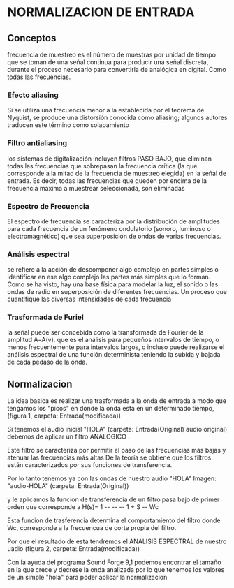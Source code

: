 # NORMALIZACION DE ENTRADA
## Conceptos
frecuencia de muestreo es el número de muestras por unidad de tiempo que se toman de una señal continua para producir una señal discreta, durante el proceso necesario para convertirla de analógica en digital. Como todas las frecuencias.

### Efecto aliasing
Si se utiliza una frecuencia menor a la establecida por el teorema de Nyquist, se produce una distorsión conocida como aliasing; algunos autores traducen este término como solapamiento

### Filtro antialiasing
los sistemas de digitalización incluyen filtros PASO BAJO, que eliminan todas las frecuencias que sobrepasan la frecuencia crítica (la que corresponde a la mitad de la frecuencia de muestreo elegida) en la señal de entrada. Es decir, todas las frecuencias que queden por encima de la frecuencia máxima a muestrear seleccionada, son eliminadas

### Espectro de Frecuencia
El espectro de frecuencia se caracteriza por la distribución de amplitudes para cada frecuencia de un fenómeno ondulatorio (sonoro, luminoso o electromagnético) que sea superposición de ondas de varias frecuencias.

### Análisis espectral
se refiere a la acción de descomponer algo complejo en partes simples o identificar en ese algo complejo las partes más simples que lo forman. Como se ha visto, hay una base física para modelar la luz, el sonido o las ondas de radio en superposición de diferentes frecuencias. Un proceso que cuantifique las diversas intensidades de cada frecuencia

### Trasformada de Furiel
la señal puede ser concebida como la transformada de Fourier de la amplitud  A=A(v). que es el análisis  para pequeños intervalos de tiempo, o menos frecuentemente para intervalos largos, o incluso puede realizarse el análisis espectral de una función determinista teniendo la subida y bajada de cada pedaso de la onda.

## Normalizacion
La idea basica es realizar una trasformada a la onda de entrada a modo que tengamos los "picos" en donde la onda esta en un determinado tiempo, (figura 1, carpeta: Entrada(modificada))

Si tenemos el audio inicial "HOLA" (carpeta: Entrada(Original) audio original) debemos de aplicar un filtro ANALOGICO .

Este filtro se caracteriza por permitir el paso de las frecuencias más bajas  y atenuar las frecuencias más altas De la teoría se obtiene que los filtros están caracterizados por sus funciones de transferencia.

Por lo tanto tenemos ya con las ondas de nuestro audio "HOLA" Imagen: "audio-HOLA" (carpeta: Entrada(Original))

y le aplicamos la funcion de  transferencia de un filtro pasa bajo de primer orden que  corresponde a
H(s)=      1
        -- -- --
         1 + S
             --
             Wc

Esta funcion de trasferencia determina el comportamiento del filtro  donde Wc, corresponde a la frecuencua de corte propia del filtro.


Por que el resultado de esta tendremos el  ANALISIS ESPECTRAL de nuestro uadio (figura 2, carpeta: Entrada(modificada))

Con la ayuda del programa Sound Forge 9,1 podemos encontrar el tamaño en la que crece y decrese la onda analizada por lo que tenemos los valores de un simple "hola" para poder aplicar la normalizacion
